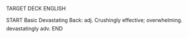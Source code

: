 TARGET DECK
ENGLISH

START
Basic
Devastating
Back: adj. Crushingly effective; overwhelming.  devastatingly adv.
END
